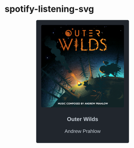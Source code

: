# spotify-listening-svg

<!-- spotify-listening-svg-start -->
<p align="center"><img src="https://raw.githubusercontent.com/beam41/spotify-listening-svg/dev/top-song-1633190553274.svg" height="400"/></p>
<!-- spotify-listening-svg-end -->






